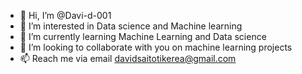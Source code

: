 - 👋 Hi, I’m @Davi-d-001
- 👀 I’m interested in Data science and Machine learning
- 🌱 I’m currently learning Machine Learning and Data science
- 💞️ I’m looking to collaborate with you on machine learning projects
- 📫 Reach me via email
davidsaitotikerea@gmail.com 
<!---
Davi-d-001/Davi-d-001 is a ✨ special ✨ repository because its `README.md` (this file) appears on your GitHub profile.
You can click the Preview link to take a look at your changes.
--->
